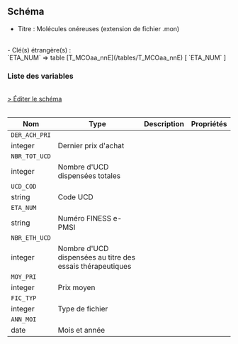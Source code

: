 ## Schéma

- Titre : Molécules onéreuses (extension de fichier .mon)
<br />
- Clé(s) étrangère(s) : <br />
`ETA_NUM` => table [T_MCOaa_nnE](/tables/T_MCOaa_nnE) [ `ETA_NUM` ]<br />

### Liste des variables
<br />
<div>
    <a href="https://gitlab.com/healthdatahub/schema-snds/edit/master/schemas/PMSI/PMSI%20MCO/T_SUPaa_nnMON.json"  
    arget="_blank" rel="noopener noreferrer">> Éditer le schéma</a>
    <OutboundLink />
</div>
<br />

Nom|Type|Description|Propriétés
-|-|-|-
`DER_ACH_PRI`|
integer|Dernier prix d&#x27;achat||
`NBR_TOT_UCD`|
integer|Nombre d&#x27;UCD dispensées totales||
`UCD_COD`|
string|Code UCD||
`ETA_NUM`|
string|Numéro FINESS e-PMSI||
`NBR_ETH_UCD`|
integer|Nombre d&#x27;UCD dispensées au titre des essais thérapeutiques||
`MOY_PRI`|
integer|Prix moyen||
`FIC_TYP`|
integer|Type de fichier||
`ANN_MOI`|
date|Mois et année||

